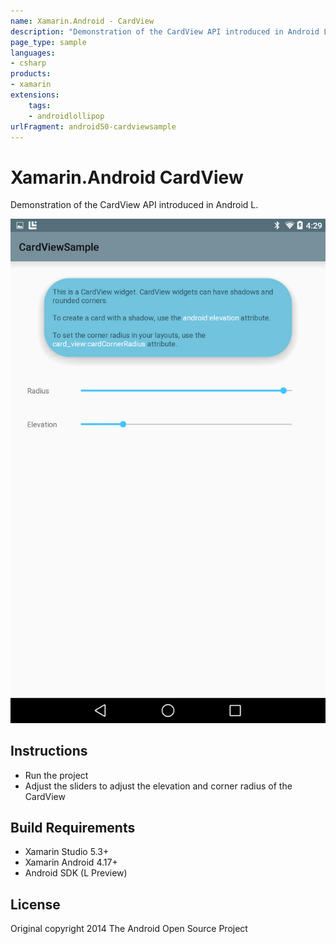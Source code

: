 ```yaml
---
name: Xamarin.Android - CardView
description: "Demonstration of the CardView API introduced in Android L. Run the project Adjust the sliders to adjust the elevation... (Android Lollipop)"
page_type: sample
languages:
- csharp
products:
- xamarin
extensions:
    tags:
    - androidlollipop
urlFragment: android50-cardviewsample
---
```

# Xamarin.Android CardView

Demonstration of the CardView API introduced in Android L.

![CardView application screenshot](Screenshots/Adjusted.png "CardView application screenshot")

## Instructions

- Run the project
- Adjust the sliders to adjust the elevation and corner radius of the CardView

## Build Requirements

- Xamarin Studio 5.3+
- Xamarin Android 4.17+
- Android SDK (L Preview)

## License

Original copyright 2014 The Android Open Source Project
